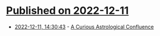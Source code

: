 # [Published on 2022-12-11](index.md)

* [2022-12-11, 14:30:43](https://news.ycombinator.com/item?id=33943509) - [A Curious Astrological Confluence](https://theethicalskeptic.com/2022/02/24/a-curious-astrological-confluence/)
